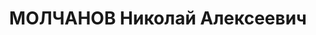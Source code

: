---
title: МОЛЧАНОВ Николай Алексеевич
description: "Род. в 1898, г. Таганрог, русский, обр.: высшее, б/п. Проживал: Новоселицкий\
  \ р-н, с. Новоселицкое. Ветврач \n  Арестован 22.07.1937. Приговор: ВМН. Расстрелян"
---